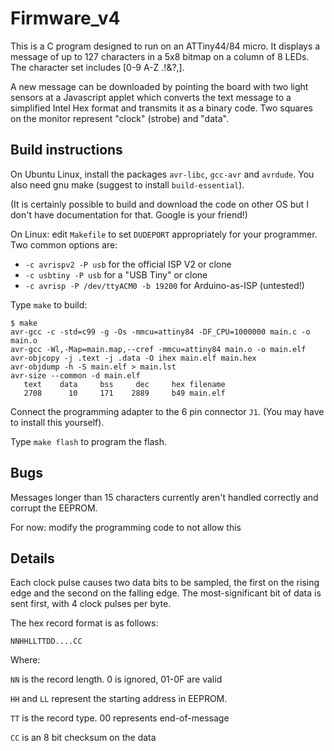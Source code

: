 # Firmware_v4

This is a C program designed to run on an ATTiny44/84 micro.
It displays a message of up to 127 characters in a 5x8 bitmap on a
column of 8 LEDs.  The character set includes [0-9 A-Z .!&?,].

A new message can be downloaded by pointing the board with two light
sensors at a Javascript applet which converts the text message to a
simplified Intel Hex format and transmits it as a binary code.  Two
squares on the monitor represent "clock" (strobe) and "data".

## Build instructions

On Ubuntu Linux, install the packages `avr-libc`, `gcc-avr` and `avrdude`.
You also need gnu make (suggest to install `build-essential`).

(It is certainly possible to build and download the code on
other OS but I don't have documentation for that.  Google is your friend!)

On Linux:  edit `Makefile` to set `DUDEPORT` appropriately for your programmer.
Two common options are:
* `-c avrispv2 -P usb` for the official ISP V2 or clone
* `-c usbtiny -P usb` for a "USB Tiny" or clone
* `-c avrisp -P /dev/ttyACM0 -b 19200` for Arduino-as-ISP (untested!)

Type `make` to build:

    $ make
    avr-gcc -c -std=c99 -g -Os -mmcu=attiny84 -DF_CPU=1000000 main.c -o main.o
    avr-gcc -Wl,-Map=main.map,--cref -mmcu=attiny84 main.o -o main.elf
    avr-objcopy -j .text -j .data -O ihex main.elf main.hex
    avr-objdump -h -S main.elf > main.lst
    avr-size --common -d main.elf
       text    data     bss     dec     hex filename
       2708      10     171    2889     b49 main.elf

Connect the programming adapter to the 6 pin connector `J1`.
(You may have to install this yourself).

Type `make flash` to program the flash.

## Bugs

Messages longer than 15 characters currently aren't handled correctly
and corrupt the EEPROM.  

For now:  modify the programming code to not allow this

## Details

Each clock pulse causes two data bits to be sampled, the first on the
rising edge and the second on the falling edge.  The most-significant
bit of data is sent first, with 4 clock pulses per byte.

The hex record format is as follows:

`NNHHLLTTDD....CC`

Where:

`NN` is the record length.  0 is ignored, 01-0F are valid

`HH` and `LL` represent the starting address in EEPROM.

`TT` is the record type.  00 represents end-of-message

`CC` is an 8 bit checksum on the data




